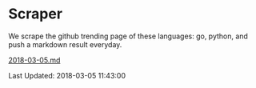 # Scraper

We scrape the github trending page of these languages: go, python, and push a markdown result everyday.

[2018-03-05.md](https://github.com/borays/Scraper/blob/master/2018-03-05.md)

Last Updated: 2018-03-05 11:43:00